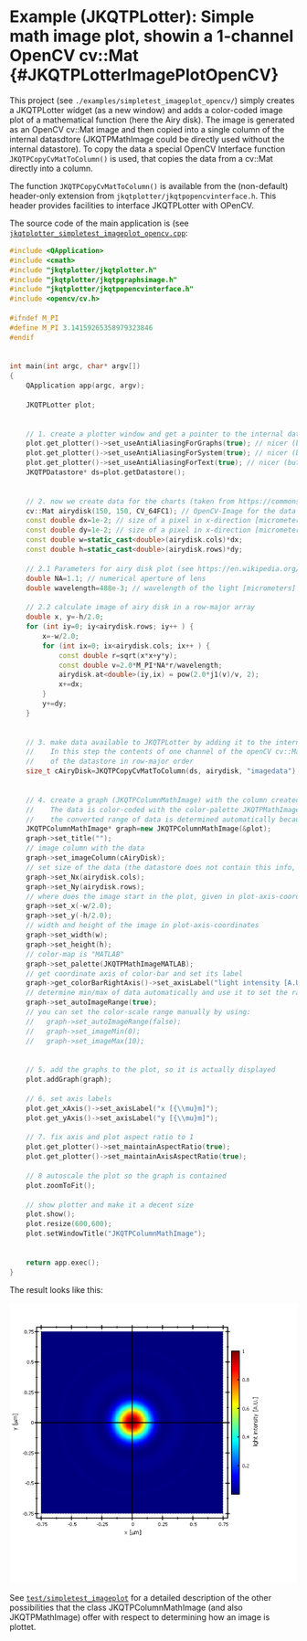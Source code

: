 # Example (JKQTPLotter): Simple math image plot, showin a 1-channel OpenCV cv::Mat {#JKQTPLotterImagePlotOpenCV}
This project (see `./examples/simpletest_imageplot_opencv/`) simply creates a JKQTPLotter widget (as a new window) and adds a color-coded image plot of a mathematical function (here the Airy disk). The image is generated as an OpenCV cv::Mat image and then copied into a single column of the internal datasdtore (JKQTPMathImage could be directly used without the internal datastore). 
To copy the data a special OpenCV Interface function `JKQTPCopyCvMatToColumn()` is used, that copies the data from a cv::Mat directly into a column. 

The function `JKQTPCopyCvMatToColumn()` is available from the (non-default) header-only extension from `jkqtplotter/jkqtpopencvinterface.h`. This header provides facilities to interface JKQTPLotter with OPenCV.

The source code of the main application is (see [`jkqtplotter_simpletest_imageplot_opencv.cpp`](../simpletest_imageplot_opencv/jkqtplotter_simpletest_imageplot_opencv.cpp):
```.cpp
#include <QApplication>
#include <cmath>
#include "jkqtplotter/jkqtplotter.h"
#include "jkqtplotter/jkqtpgraphsimage.h"
#include "jkqtplotter/jkqtpopencvinterface.h"
#include <opencv/cv.h>

#ifndef M_PI
#define M_PI 3.14159265358979323846
#endif


int main(int argc, char* argv[])
{
    QApplication app(argc, argv);

    JKQTPLotter plot;
    
    
    // 1. create a plotter window and get a pointer to the internal datastore (for convenience)
    plot.get_plotter()->set_useAntiAliasingForGraphs(true); // nicer (but slower) plotting
    plot.get_plotter()->set_useAntiAliasingForSystem(true); // nicer (but slower) plotting
    plot.get_plotter()->set_useAntiAliasingForText(true); // nicer (but slower) text rendering
    JKQTPDatastore* ds=plot.getDatastore();

    
    // 2. now we create data for the charts (taken from https://commons.wikimedia.org/wiki/File:Energiemix_Deutschland.svg)
    cv::Mat airydisk(150, 150, CV_64FC1); // OpenCV-Image for the data
    const double dx=1e-2; // size of a pixel in x-direction [micrometers]
    const double dy=1e-2; // size of a pixel in x-direction [micrometers]
    const double w=static_cast<double>(airydisk.cols)*dx;
    const double h=static_cast<double>(airydisk.rows)*dy;

    // 2.1 Parameters for airy disk plot (see https://en.wikipedia.org/wiki/Airy_disk)
    double NA=1.1; // numerical aperture of lens
    double wavelength=488e-3; // wavelength of the light [micrometers]

    // 2.2 calculate image of airy disk in a row-major array
    double x, y=-h/2.0;
    for (int iy=0; iy<airydisk.rows; iy++ ) {
        x=-w/2.0;
        for (int ix=0; ix<airydisk.cols; ix++ ) {
            const double r=sqrt(x*x+y*y);
            const double v=2.0*M_PI*NA*r/wavelength;
            airydisk.at<double>(iy,ix) = pow(2.0*j1(v)/v, 2);
            x+=dx;
        }
        y+=dy;
    }


    // 3. make data available to JKQTPLotter by adding it to the internal datastore.
    //    In this step the contents of one channel of the openCV cv::Mat is copied into a column
    //    of the datastore in row-major order
    size_t cAiryDisk=JKQTPCopyCvMatToColumn(ds, airydisk, "imagedata");

    
    // 4. create a graph (JKQTPColumnMathImage) with the column created above as data
    //    The data is color-coded with the color-palette JKQTPMathImageMATLAB
    //    the converted range of data is determined automatically because set_autoImageRange(true)
    JKQTPColumnMathImage* graph=new JKQTPColumnMathImage(&plot);
    graph->set_title("");
    // image column with the data
    graph->set_imageColumn(cAiryDisk);
    // set size of the data (the datastore does not contain this info, as it only manages 1D columns of data and this is used to assume a row-major ordering
    graph->set_Nx(airydisk.cols);
    graph->set_Ny(airydisk.rows);
    // where does the image start in the plot, given in plot-axis-coordinates (bottom-left corner)
    graph->set_x(-w/2.0);
    graph->set_y(-h/2.0);
    // width and height of the image in plot-axis-coordinates
    graph->set_width(w);
    graph->set_height(h);
    // color-map is "MATLAB"
    graph->set_palette(JKQTPMathImageMATLAB);
    // get coordinate axis of color-bar and set its label
    graph->get_colorBarRightAxis()->set_axisLabel("light intensity [A.U.]");
    // determine min/max of data automatically and use it to set the range of the color-scale
    graph->set_autoImageRange(true);
    // you can set the color-scale range manually by using:
    //   graph->set_autoImageRange(false);
    //   graph->set_imageMin(0);
    //   graph->set_imageMax(10);

    
    // 5. add the graphs to the plot, so it is actually displayed
    plot.addGraph(graph);

    // 6. set axis labels
    plot.get_xAxis()->set_axisLabel("x [{\\mu}m]");
    plot.get_yAxis()->set_axisLabel("y [{\\mu}m]");

    // 7. fix axis and plot aspect ratio to 1
    plot.get_plotter()->set_maintainAspectRatio(true);
    plot.get_plotter()->set_maintainAxisAspectRatio(true);

    // 8 autoscale the plot so the graph is contained
    plot.zoomToFit();

    // show plotter and make it a decent size
    plot.show();
    plot.resize(600,600);
    plot.setWindowTitle("JKQTPColumnMathImage");


    return app.exec();
}

```
The result looks like this:

![jkqtplotter_simpletest_imageplot](../../screenshots/jkqtplotter_simpletest_imageplot_opencv.png)

See [`test/simpletest_imageplot`](../simpletest_imageplot) for a detailed description of the other possibilities that the class JKQTPColumnMathImage (and also JKQTPMathImage) offer with respect to determining how an image is plottet.

